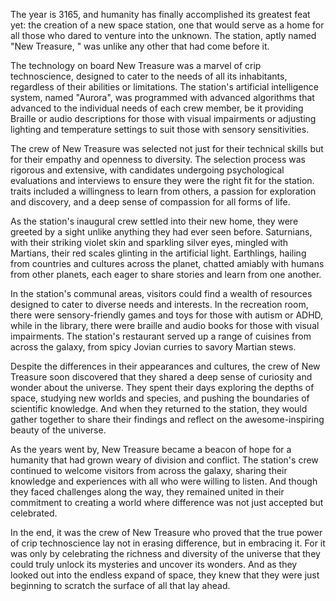 The year is 3165, and humanity has finally accomplished its greatest feat yet: the creation of a new space station, one that would serve as a home for all those who dared to venture into the unknown. The station, aptly named "New Treasure, " was unlike any other that had come before it. 

The technology on board New Treasure was a marvel of crip technoscience, designed to cater to the needs of all its inhabitants, regardless of their abilities or limitations. The station's artificial intelligence system, named "Aurora", was programmed with advanced algorithms that advanced to the individual needs of each crew member, be it providing Braille or audio descriptions for those with visual impairments or adjusting lighting and temperature settings to suit those with sensory sensitivities.

The crew of New Treasure was selected not just for their technical skills but for their empathy and openness to diversity. The selection process was rigorous and extensive, with candidates undergoing psychological evaluations and interviews to ensure they were the right fit for the station. traits included a willingness to learn from others, a passion for exploration and discovery, and a deep sense of compassion for all forms of life.

As the station's inaugural crew settled into their new home, they were greeted by a sight unlike anything they had ever seen before. Saturnians, with their striking violet skin and sparkling silver eyes, mingled with Martians, their red scales glinting in the artificial light. Earthlings, hailing from countries and cultures across the planet, chatted amiably with humans from other planets, each eager to share stories and learn from one another.

In the station's communal areas, visitors could find a wealth of resources designed to cater to diverse needs and interests. In the recreation room, there were sensory-friendly games and toys for those with autism or ADHD, while in the library, there were braille and audio books for those with visual impairments. The station's restaurant served up a range of cuisines from across the galaxy, from spicy Jovian curries to savory Martian stews.

Despite the differences in their appearances and cultures, the crew of New Treasure soon discovered that they shared a deep sense of curiosity and wonder about the universe. They spent their days exploring the depths of space, studying new worlds and species, and pushing the boundaries of scientific knowledge. And when they returned to the station, they would gather together to share their findings and reflect on the awesome-inspiring beauty of the universe.

As the years went by, New Treasure became a beacon of hope for a humanity that had grown weary of division and conflict. The station's crew continued to welcome visitors from across the galaxy, sharing their knowledge and experiences with all who were willing to listen. And though they faced challenges along the way, they remained united in their commitment to creating a world where difference was not just accepted but celebrated.

In the end, it was the crew of New Treasure who proved that the true power of crip technoscience lay not in erasing difference, but in embracing it. For it was only by celebrating the richness and diversity of the universe that they could truly unlock its mysteries and uncover its wonders. And as they looked out into the endless expand of space, they knew that they were just beginning to scratch the surface of all that lay ahead.
